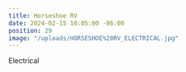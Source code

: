 ```yaml
---
title: Horseshoe RV
date: 2024-02-15 10:05:00 -06:00
position: 29
image: "/uploads/HORSESHOE%20RV_ELECTRICAL.jpg"
---
```


Electrical